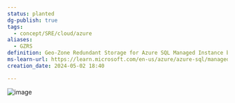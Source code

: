 ```yaml
---
status: planted
dg-publish: true
tags:
  - concept/SRE/cloud/azure
aliases:
  - GZRS
definition: Geo-Zone Redundant Storage for Azure SQL Managed Instance backups provides 3 synchronous copies in different availability zones within the same primary region, plus an additional asynchronous copy within a single availability zone in the paired secondary region
ms-learn-url: https://learn.microsoft.com/en-us/azure/azure-sql/managed-instance/automated-backups-overview?view=azuresql
creation_date: 2024-05-02 18:40

---
```

![image](https://filedn.eu/lLCDT28fW4ahdtipln72iIF/public-vault-media/images/GZRS.png)

